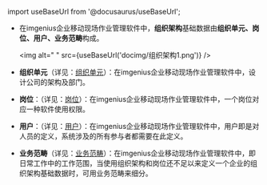 
import useBaseUrl from '@docusaurus/useBaseUrl';

* 在imgenius企业移动现场作业管理软件中，**组织架构**基础数据由**组织单元、岗位、用户、业务范畴**构成。

  <img alt=" " src={useBaseUrl('docimg/组织架构1.png')} />

* **组织单元**（详见：[组织单元](系统配置手册/组织架构管理器/组织单元.md)）：在imgenius企业移动现场作业管理软件中，设计公司的架构及部门。

* **岗位**：（详见：[岗位](系统配置手册/组织架构管理器/岗位.md)）：在imgenius企业移动现场作业管理软件中，一个岗位对应一种软件使用权限。

* **用户**：（详见：[用户](系统配置手册/组织架构管理器/用户.md)）：在imgenius企业移动现场作业管理软件中，用户即是对人员的定义，系统涉及的所有参与者都需要在此定义。

* **业务范畴**（详见：[业务范畴](系统配置手册/组织架构管理器/业务范畴.md)）：在imgenius企业移动现场作业管理软件中，即日常工作中的工作范围，当使用组织架构和岗位还不足以来定义一个企业的组织架构基础数据时，可用业务范畴来细分。
